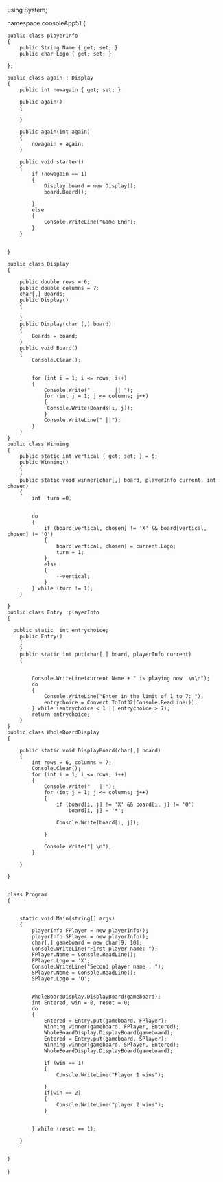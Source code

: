 
using System;

namespace consoleApp51
{

    public class playerInfo
    {
        public String Name { get; set; }
        public char Logo { get; set; }

    };

    public class again : Display
    {
        public int nowagain { get; set; }

        public again()
        {

        }

        public again(int again)
        {
            nowagain = again;
        }

        public void starter()
        {
            if (nowagain == 1)
            {
                Display board = new Display();
                board.Board();

            }
            else
            {
                Console.WriteLine("Game End");
            }
        }


    }

    public class Display
    {
        
        public double rows = 6;
        public double columns = 7;
        char[,] Boards;
        public Display()
        {
            
        }
        public Display(char [,] board)
        {
            Boards = board;
        }
        public void Board()
        {
            Console.Clear();


            for (int i = 1; i <= rows; i++)
            {
                Console.Write("        || ");
                for (int j = 1; j <= columns; j++)
                {
                 Console.Write(Boards[i, j]);
                }
                Console.WriteLine(" ||");
            }
        }
    }
    public class Winning 
    {
        public static int vertical { get; set; } = 6;
        public Winning()
        {
        }
        public static void winner(char[,] board, playerInfo current, int chosen)
        {
            int  turn =0;
    

            do
            {
                if (board[vertical, chosen] != 'X' && board[vertical, chosen] != 'O')
                {
                    board[vertical, chosen] = current.Logo;
                    turn = 1;
                }
                else
                {
                    --vertical;
                }
            } while (turn != 1);
        }

    }
    public class Entry :playerInfo
    {

      public static  int entrychoice;
        public Entry()
        { 
        }
        public static int put(char[,] board, playerInfo current)
        {
           

            Console.WriteLine(current.Name + " is playing now  \n\n");
            do
            {
                Console.WriteLine("Enter in the limit of 1 to 7: ");
                entrychoice = Convert.ToInt32(Console.ReadLine());
            } while (entrychoice < 1 || entrychoice > 7);
            return entrychoice;
        }
    }
    public class WholeBoardDisplay
    {

        public static void DisplayBoard(char[,] board)
        {
            int rows = 6, columns = 7;
            Console.Clear();
            for (int i = 1; i <= rows; i++)
            {
                Console.Write("   ||");
                for (int j = 1; j <= columns; j++)
                {
                    if (board[i, j] != 'X' && board[i, j] != 'O')
                        board[i, j] = '*';

                    Console.Write(board[i, j]);

                }

                Console.Write("| \n");
            }

        }
        
    }


    class Program
    {


        static void Main(string[] args)
        {
            playerInfo FPlayer = new playerInfo();
            playerInfo SPlayer = new playerInfo();
            char[,] gameboard = new char[9, 10];
            Console.WriteLine("First player name: ");
            FPlayer.Name = Console.ReadLine();
            FPlayer.Logo = 'X';
            Console.WriteLine("Second player name : ");
            SPlayer.Name = Console.ReadLine();
            SPlayer.Logo = 'O';

            
            WholeBoardDisplay.DisplayBoard(gameboard);
            int Entered, win = 0, reset = 0;
            do
            {
                Entered = Entry.put(gameboard, FPlayer);
                Winning.winner(gameboard, FPlayer, Entered);
                WholeBoardDisplay.DisplayBoard(gameboard);
                Entered = Entry.put(gameboard, SPlayer);
                Winning.winner(gameboard, SPlayer, Entered);
                WholeBoardDisplay.DisplayBoard(gameboard);

                if (win == 1)
                {
                    Console.WriteLine("Player 1 wins");
    
                }
                if(win == 2)
                {
                    Console.WriteLine("player 2 wins");
                }

               
            } while (reset == 1);

        }

  
    }
}
